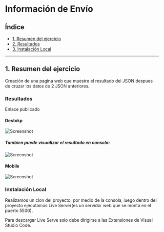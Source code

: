 # Información de Envío

## Índice

- [1. Resumen del ejercicio](#1-Resumen-del-ejercicio)
- [2. Resultados](#2-Resultados)
- [3. Instalación Local](#3-Instalacion)

---

## 1. Resumen del ejercicio

Creación de una pagina web que muestre el resultado del JSON despues de cruzar los datos de 2 JSON anteriores.

### Resultados

Enlace publicado

#### Destokp

![Screenshot](./imagenesReadme/1)

##### Tambien puede visualizar el resultado en consola:

![Screenshot](./imagenesReadme/3)

#### Mobile

![Screenshot](./imagenesReadme/2)

### Instalación Local

Realizamos un clon del proyecto, por medio de la consola, luego dentro del proyecto ejecutamos Live Server(es un servidor web que se monta en el puerto 5500).

Para descargar Live Serve solo debe dirigirse a las Extensiones de Visual Studio Code.
